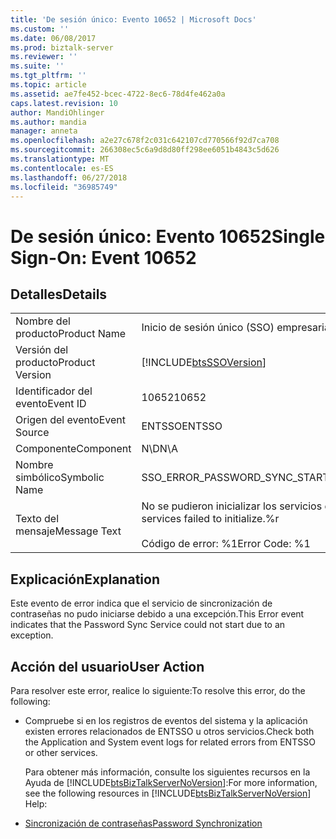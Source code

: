 ```yaml
---
title: 'De sesión único: Evento 10652 | Microsoft Docs'
ms.custom: ''
ms.date: 06/08/2017
ms.prod: biztalk-server
ms.reviewer: ''
ms.suite: ''
ms.tgt_pltfrm: ''
ms.topic: article
ms.assetid: ae7fe452-bcec-4722-8ec6-78d4fe462a0a
caps.latest.revision: 10
author: MandiOhlinger
ms.author: mandia
manager: anneta
ms.openlocfilehash: a2e27c678f2c031c642107cd770566f92d7ca708
ms.sourcegitcommit: 266308ec5c6a9d8d80ff298ee6051b4843c5d626
ms.translationtype: MT
ms.contentlocale: es-ES
ms.lasthandoff: 06/27/2018
ms.locfileid: "36985749"
---
```

# <a name="single-sign-on-event-10652"></a><span data-ttu-id="0afc6-102">De sesión único: Evento 10652</span><span class="sxs-lookup"><span data-stu-id="0afc6-102">Single Sign-On: Event 10652</span></span>
## <a name="details"></a><span data-ttu-id="0afc6-103">Detalles</span><span class="sxs-lookup"><span data-stu-id="0afc6-103">Details</span></span>  

|                 |                                                                           |
|-----------------|---------------------------------------------------------------------------|
|  <span data-ttu-id="0afc6-104">Nombre del producto</span><span class="sxs-lookup"><span data-stu-id="0afc6-104">Product Name</span></span>   |                         <span data-ttu-id="0afc6-105">Inicio de sesión único (SSO) empresarial</span><span class="sxs-lookup"><span data-stu-id="0afc6-105">Enterprise Single Sign-On</span></span>                         |
| <span data-ttu-id="0afc6-106">Versión del producto</span><span class="sxs-lookup"><span data-stu-id="0afc6-106">Product Version</span></span> |        [!INCLUDE[btsSSOVersion](../includes/btsssoversion-md.md)]         |
|    <span data-ttu-id="0afc6-107">Identificador del evento</span><span class="sxs-lookup"><span data-stu-id="0afc6-107">Event ID</span></span>     |                                   <span data-ttu-id="0afc6-108">10652</span><span class="sxs-lookup"><span data-stu-id="0afc6-108">10652</span></span>                                   |
|  <span data-ttu-id="0afc6-109">Origen del evento</span><span class="sxs-lookup"><span data-stu-id="0afc6-109">Event Source</span></span>   |                                  <span data-ttu-id="0afc6-110">ENTSSO</span><span class="sxs-lookup"><span data-stu-id="0afc6-110">ENTSSO</span></span>                                   |
|    <span data-ttu-id="0afc6-111">Componente</span><span class="sxs-lookup"><span data-stu-id="0afc6-111">Component</span></span>    |                                    <span data-ttu-id="0afc6-112">N\D</span><span class="sxs-lookup"><span data-stu-id="0afc6-112">N\A</span></span>                                    |
|  <span data-ttu-id="0afc6-113">Nombre simbólico</span><span class="sxs-lookup"><span data-stu-id="0afc6-113">Symbolic Name</span></span>  |                   <span data-ttu-id="0afc6-114">SSO_ERROR_PASSWORD_SYNC_START_FAILED</span><span class="sxs-lookup"><span data-stu-id="0afc6-114">SSO_ERROR_PASSWORD_SYNC_START_FAILED</span></span>                    |
|  <span data-ttu-id="0afc6-115">Texto del mensaje</span><span class="sxs-lookup"><span data-stu-id="0afc6-115">Message Text</span></span>   | <span data-ttu-id="0afc6-116">No se pudieron inicializar los servicios de sincronización de contraseñas.%r</span><span class="sxs-lookup"><span data-stu-id="0afc6-116">Password sync services failed to initialize.%r</span></span><br /><br /> <span data-ttu-id="0afc6-117">Código de error: %1</span><span class="sxs-lookup"><span data-stu-id="0afc6-117">Error Code: %1</span></span> |

## <a name="explanation"></a><span data-ttu-id="0afc6-118">Explicación</span><span class="sxs-lookup"><span data-stu-id="0afc6-118">Explanation</span></span>  
 <span data-ttu-id="0afc6-119">Este evento de error indica que el servicio de sincronización de contraseñas no pudo iniciarse debido a una excepción.</span><span class="sxs-lookup"><span data-stu-id="0afc6-119">This Error event indicates that the Password Sync Service could not start due to an exception.</span></span>  

## <a name="user-action"></a><span data-ttu-id="0afc6-120">Acción del usuario</span><span class="sxs-lookup"><span data-stu-id="0afc6-120">User Action</span></span>  
 <span data-ttu-id="0afc6-121">Para resolver este error, realice lo siguiente:</span><span class="sxs-lookup"><span data-stu-id="0afc6-121">To resolve this error, do the following:</span></span>  

- <span data-ttu-id="0afc6-122">Compruebe si en los registros de eventos del sistema y la aplicación existen errores relacionados de ENTSSO u otros servicios.</span><span class="sxs-lookup"><span data-stu-id="0afc6-122">Check both the Application and System event logs for related errors from ENTSSO or other services.</span></span>  

  <span data-ttu-id="0afc6-123">Para obtener más información, consulte los siguientes recursos en la Ayuda de [!INCLUDE[btsBizTalkServerNoVersion](../includes/btsbiztalkservernoversion-md.md)]:</span><span class="sxs-lookup"><span data-stu-id="0afc6-123">For more information, see the following resources in [!INCLUDE[btsBizTalkServerNoVersion](../includes/btsbiztalkservernoversion-md.md)] Help:</span></span>  

- [<span data-ttu-id="0afc6-124">Sincronización de contraseñas</span><span class="sxs-lookup"><span data-stu-id="0afc6-124">Password Synchronization</span></span>](../core/password-synchronization2.md)
